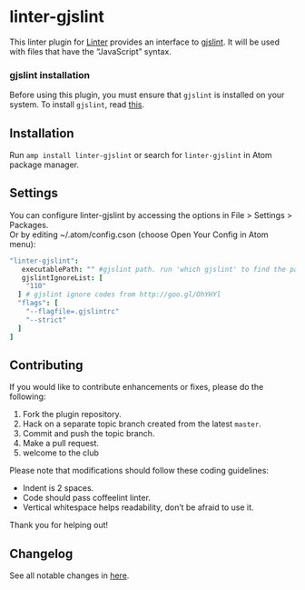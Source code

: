 linter-gjslint
=========================

This linter plugin for [Linter](https://github.com/AtomLinter/Linter) provides an interface to [gjslint](https://developers.google.com/closure/utilities/). It will be used with files that have the “JavaScript” syntax.


### gjslint installation
Before using this plugin, you must ensure that `gjslint` is installed on your system. To install `gjslint`, read [this](https://developers.google.com/closure/utilities/docs/linter_howto).

## Installation
Run `amp install linter-gjslint` or search for `linter-gjslint` in Atom package manager.

## Settings
You can configure linter-gjslint by accessing the options in File > Settings > Packages.<br>
Or by editing ~/.atom/config.cson (choose Open Your Config in Atom menu):
```CoffeeScript
"linter-gjslint":
   executablePath: "" #gjslint path. run 'which gjslint' to find the path
   gjslintIgnoreList: [
    "110"
  ] # gjslint ignore codes from http://goo.gl/OhYHYl
  "flags": [
    "--flagfile=.gjslintrc"
    "--strict"
  ]
]
```

## Contributing
If you would like to contribute enhancements or fixes, please do the following:

1. Fork the plugin repository.
1. Hack on a separate topic branch created from the latest `master`.
1. Commit and push the topic branch.
1. Make a pull request.
1. welcome to the club

Please note that modifications should follow these coding guidelines:

- Indent is 2 spaces.
- Code should pass coffeelint linter.
- Vertical whitespace helps readability, don’t be afraid to use it.

Thank you for helping out!


## Changelog
See all notable changes in [here](https://github.com/AtomLinter/linter-gjslint/releases).

